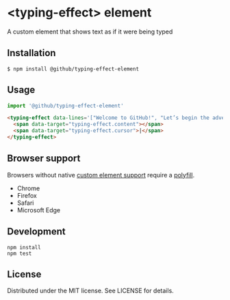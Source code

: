 # &lt;typing-effect&gt; element

A custom element that shows text as if it were being typed

## Installation

```
$ npm install @github/typing-effect-element
```

## Usage

```js
import '@github/typing-effect-element'
```

```html
<typing-effect data-lines='["Welcome to GitHub!", "Let’s begin the adventure"]'>
  <span data-target="typing-effect.content"></span>
  <span data-target="typing-effect.cursor">|</span>
</typing-effect>
```

## Browser support

Browsers without native [custom element support][support] require a [polyfill][].

- Chrome
- Firefox
- Safari
- Microsoft Edge

[support]: https://caniuse.com/#feat=custom-elementsv1
[polyfill]: https://github.com/webcomponents/custom-elements

## Development

```
npm install
npm test
```

## License

Distributed under the MIT license. See LICENSE for details.
